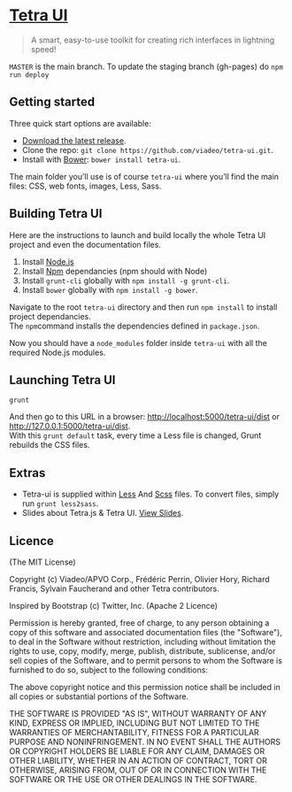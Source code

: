 [Tetra UI](http://viadeo.github.io/tetra-ui/doc)
========

> A smart, easy-to-use toolkit for creating rich interfaces in lightning speed!

`MASTER` is the main branch.
To update the staging branch (gh-pages) do `npm run deploy`

## Getting started

Three quick start options are available:

* [Download the latest release](https://github.com/viadeo/tetra-ui/releases).
* Clone the repo: `git clone https://github.com/viadeo/tetra-ui.git`.
* Install with [Bower](http://bower.io): `bower install tetra-ui`.

The main folder you’ll use is of course `tetra-ui` where you’ll find the main files: CSS, web fonts, images, Less, Sass.

## Building Tetra UI

Here are the instructions to launch and build locally the whole Tetra UI project and even the documentation files.

1. Install [Node.js](http://nodejs.org/)
2. Install [Npm](http://npmjs.org/) dependancies (npm should with Node)
3. Install `grunt-cli` globally with `npm install -g grunt-cli`.
4. Install `bower` globally with `npm install -g bower`.

Navigate to the root `tetra-ui` directory and then run `npm install` to install project dependancies.<br />
The `npm`command installs the dependencies defined in `package.json`.

Now you should have a `node_modules` folder inside `tetra-ui` with all the required Node.js modules.

## Launching Tetra UI

`grunt`

And then go to this URL in a browser: <http://localhost:5000/tetra-ui/dist> or <http://127.0.0.1:5000/tetra-ui/dist>.<br />
With this `grunt default` task, every time a Less file is changed, Grunt rebuilds the CSS files.

## Extras

* Tetra-ui is supplied within [Less](http://lesscss.org/) And [Scss](http://sass-lang.com/guide) files.
To convert files, simply run `grunt less2sass`.
* Slides about Tetra.js & Tetra UI. [View Slides](http://viadeo.github.com/tetra-slides/2012-11-20/).

Licence
-------
(The MIT License)

Copyright (c) Viadeo/APVO Corp., Frédéric Perrin, Olivier Hory,
Richard Francis, Sylvain Faucherand and other Tetra contributors.

Inspired by Bootstrap (c) Twitter, Inc. (Apache 2 Licence)

Permission is hereby granted, free of charge, to any person obtaining a copy of this software and associated documentation files (the "Software"), to deal in the Software without restriction, including without limitation the rights to use, copy, modify, merge, publish, distribute, sublicense, and/or sell copies of the Software, and to permit persons to whom the Software is furnished to do so, subject to the following conditions:

The above copyright notice and this permission notice shall be included in all copies or substantial portions of the Software.

THE SOFTWARE IS PROVIDED "AS IS", WITHOUT WARRANTY OF ANY KIND, EXPRESS OR IMPLIED, INCLUDING BUT NOT LIMITED TO THE WARRANTIES OF MERCHANTABILITY, FITNESS FOR A PARTICULAR PURPOSE AND NONINFRINGEMENT. IN NO EVENT SHALL THE AUTHORS OR COPYRIGHT HOLDERS BE LIABLE FOR ANY CLAIM, DAMAGES OR OTHER LIABILITY, WHETHER IN AN ACTION OF CONTRACT, TORT OR OTHERWISE, ARISING FROM, OUT OF OR IN CONNECTION WITH THE SOFTWARE OR THE USE OR OTHER DEALINGS IN THE SOFTWARE.

